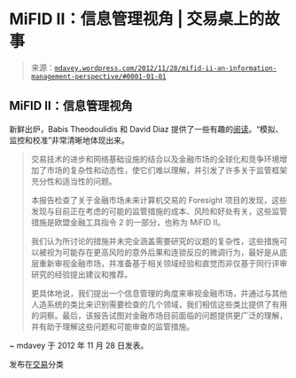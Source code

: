 <!--yml

分类：未分类

日期：2024-05-18 06:32:54

-->

# MiFID II：信息管理视角 | 交易桌上的故事

> 来源：[`mdavey.wordpress.com/2012/11/28/mifid-ii-an-information-management-perspective/#0001-01-01`](https://mdavey.wordpress.com/2012/11/28/mifid-ii-an-information-management-perspective/#0001-01-01)

## MiFID II：信息管理视角

新鲜出炉，Babis Theodoulidis 和 David Diaz 提供了一些有趣的[阅读](http://papers.ssrn.com/sol3/papers.cfm?abstract_id=2178944)。“模拟、监控和校准”非常清晰地体现出来。

> 交易技术的进步和网络基础设施的结合以及金融市场的全球化和竞争环境增加了市场的复杂性和动态性，使它们难以理解，并引发了许多关于监管框架充分性和适当性的问题。
> 
> 本报告检查了关于金融市场未来计算机交易的 Foresight 项目的发现，这些发现与目前正在考虑的可能的监管措施的成本、风险和好处有关，这些监管措施是欧盟金融工具指令 2 的一部分，也称为 MiFID II。
> 
> 我们认为所讨论的措施并未完全涵盖需要研究的议题的复杂性，这些措施可以被视为可能存在更高风险的意外后果和连锁反应的微调行为，最好是从底层重新审视金融市场，并准备基于相关领域经验和直觉而非仅基于同行评审研究的经验提出建议和推荐。
> 
> 更具体地说，我们提出一个信息管理的角度来审视金融市场，并通过与其他人造系统的类比来识别需要检查的几个领域，我们相信这些类比提供了有用的洞察。最后，该报告试图对金融市场目前面临的问题提供更广泛的理解，并有助于理解这些问题和可能审查的监管措施。

~ mdavey 于 2012 年 11 月 28 日发表。

发布在[交易](https://mdavey.wordpress.com/category/trading/)分类
